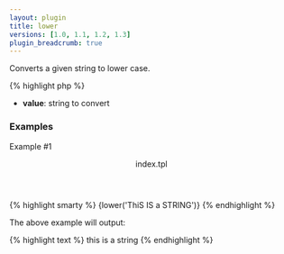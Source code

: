 ```yaml
---
layout: plugin
title: lower
versions: [1.0, 1.1, 1.2, 1.3]
plugin_breadcrumb: true
---
```


Converts a given string to lower case.
<div class="code-box">
{% highlight php %}
<?php
lower(string $value)
{% endhighlight %}
</div>

* **value**: string to convert

### Examples
Example #1
<div class="code-box">
<header>index.tpl</header>
{% highlight smarty %}
{lower('ThiS IS a STRING')}
{% endhighlight %}
</div>

The above example will output:
<div class="code-box">
{% highlight text %}
this is a string
{% endhighlight %}
</div>